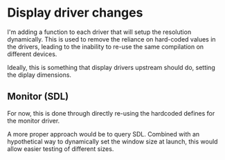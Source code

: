 Display driver changes
======================

I'm adding a function to each driver that will setup the resolution
dynamically. This is used to remove the reliance on hard-coded values in the
drivers, leading to the inability to re-use the same compilation on different
devices.

Ideally, this is something that display drivers upstream should do, setting
the diplay dimensions.

Monitor (SDL)
-------------

For now, this is done through directly re-using the hardcoded defines for the
monitor driver.

A more proper approach would be to query SDL. Combined with an hypothetical way
to dynamically set the window size at launch, this would allow easier testing
of different sizes.

